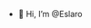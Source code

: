 - 👋 Hi, I’m @Eslaro


<!---
Eslaro/Eslaro is a ✨ special ✨ repository because its `README.md` (this file) appears on your GitHub profile.
You can click the Preview link to take a look at your changes.
--->
